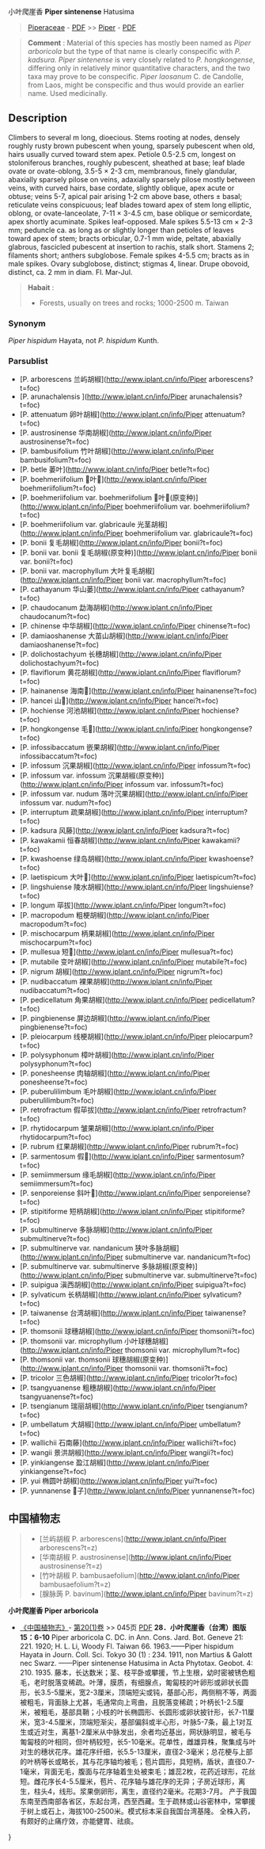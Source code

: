 小叶爬崖香 **Piper sintenense** Hatusima

> [Piperaceae](http://www.iplant.cn/info/Piperaceae?t=foc) - [PDF](http://www.iplant.cn/foc/pdf/Piperaceae.pdf) >> [Piper](http://www.iplant.cn/info/Piper?t=foc) - [PDF](http://www.iplant.cn/foc/pdf/Piper.pdf)

> **Comment** : 
> Material of this species has mostly been named as *Piper arboricola* but the type of that name is clearly conspecific with *P. kadsura. Piper sintenense* is very closely related to *P. hongkongense*, differing only in relatively minor quantitative characters, and the two taxa may prove to be conspecific. *Piper laosanum* C. de Candolle, from Laos, might be conspecific and thus would provide an earlier name.
> Used medicinally.

## Description

Climbers to several m long, dioecious. Stems rooting at nodes, densely roughly rusty brown pubescent when young, sparsely pubescent when old, hairs usually curved toward stem apex. Petiole 0.5-2.5 cm, longest on stoloniferous branches, roughly pubescent, sheathed at base; leaf blade ovate or ovate-oblong, 3.5-5 ×  2-3 cm, membranous, finely glandular, abaxially sparsely pilose on veins, adaxially sparsely pilose mostly between veins, with curved hairs, base cordate, slightly oblique, apex acute or obtuse; veins 5-7, apical pair arising 1-2 cm above base, others ±  basal; reticulate veins conspicuous; leaf blades toward apex of stem long elliptic, oblong, or ovate-lanceolate, 7-11 ×  3-4.5 cm, base oblique or semicordate, apex shortly acuminate. Spikes leaf-opposed. Male spikes 5.5-13 cm ×  2-3 mm; peduncle ca. as long as or slightly longer than petioles of leaves toward apex of stem; bracts orbicular, 0.7-1 mm wide, peltate, abaxially glabrous, fascicled pubescent at insertion to rachis, stalk short. Stamens 2; filaments short; anthers subglobose. Female spikes 4-5.5 cm; bracts as in male spikes. Ovary subglobose, distinct; stigmas 4, linear. Drupe obovoid, distinct, ca. 2 mm in diam. Fl. Mar-Jul.

> **Habait** : 
>*  Forests, usually on trees and rocks; 1000-2500 m. Taiwan

### Synonym
*Piper hispidum* Hayata, not *P. hispidum* Kunth.

### Parsublist

* [P.  arborescens  兰屿胡椒](http://www.iplant.cn/info/Piper arborescens?t=foc)
* [P.  arunachalensis  ](http://www.iplant.cn/info/Piper arunachalensis?t=foc)
* [P.  attenuatum  卵叶胡椒](http://www.iplant.cn/info/Piper attenuatum?t=foc)
* [P.  austrosinense  华南胡椒](http://www.iplant.cn/info/Piper austrosinense?t=foc)
* [P.  bambusifolium  竹叶胡椒](http://www.iplant.cn/info/Piper bambusifolium?t=foc)
* [P.  betle  蒌叶](http://www.iplant.cn/info/Piper betle?t=foc)
* [P.  boehmeriifolium  叶](http://www.iplant.cn/info/Piper boehmeriifolium?t=foc)
* [P.  boehmeriifolium var. boehmeriifolium  叶(原变种)](http://www.iplant.cn/info/Piper boehmeriifolium var. boehmeriifolium?t=foc)
* [P.  boehmeriifolium var. glabricaule  光茎胡椒](http://www.iplant.cn/info/Piper boehmeriifolium var. glabricaule?t=foc)
* [P.  bonii  复毛胡椒](http://www.iplant.cn/info/Piper bonii?t=foc)
* [P.  bonii var. bonii  复毛胡椒(原变种)](http://www.iplant.cn/info/Piper bonii var. bonii?t=foc)
* [P.  bonii var. macrophyllum  大叶复毛胡椒](http://www.iplant.cn/info/Piper bonii var. macrophyllum?t=foc)
* [P.  cathayanum  华山蒌](http://www.iplant.cn/info/Piper cathayanum?t=foc)
* [P.  chaudocanum  勐海胡椒](http://www.iplant.cn/info/Piper chaudocanum?t=foc)
* [P.  chinense  中华胡椒](http://www.iplant.cn/info/Piper chinense?t=foc)
* [P.  damiaoshanense  大苗山胡椒](http://www.iplant.cn/info/Piper damiaoshanense?t=foc)
* [P.  dolichostachyum  长穗胡椒](http://www.iplant.cn/info/Piper dolichostachyum?t=foc)
* [P.  flaviflorum  黄花胡椒](http://www.iplant.cn/info/Piper flaviflorum?t=foc)
* [P.  hainanense  海南](http://www.iplant.cn/info/Piper hainanense?t=foc)
* [P.  hancei  山](http://www.iplant.cn/info/Piper hancei?t=foc)
* [P.  hochiense  河池胡椒](http://www.iplant.cn/info/Piper hochiense?t=foc)
* [P.  hongkongense  毛](http://www.iplant.cn/info/Piper hongkongense?t=foc)
* [P.  infossibaccatum  嵌果胡椒](http://www.iplant.cn/info/Piper infossibaccatum?t=foc)
* [P.  infossum  沉果胡椒](http://www.iplant.cn/info/Piper infossum?t=foc)
* [P.  infossum var. infossum  沉果胡椒(原变种)](http://www.iplant.cn/info/Piper infossum var. infossum?t=foc)
* [P.  infossum var. nudum  落叶沉果胡椒](http://www.iplant.cn/info/Piper infossum var. nudum?t=foc)
* [P.  interruptum  疏果胡椒](http://www.iplant.cn/info/Piper interruptum?t=foc)
* [P.  kadsura  风藤](http://www.iplant.cn/info/Piper kadsura?t=foc)
* [P.  kawakamii  恒春胡椒](http://www.iplant.cn/info/Piper kawakamii?t=foc)
* [P.  kwashoense  绿岛胡椒](http://www.iplant.cn/info/Piper kwashoense?t=foc)
* [P.  laetispicum  大叶](http://www.iplant.cn/info/Piper laetispicum?t=foc)
* [P.  lingshuiense  陵水胡椒](http://www.iplant.cn/info/Piper lingshuiense?t=foc)
* [P.  longum  荜拔](http://www.iplant.cn/info/Piper longum?t=foc)
* [P.  macropodum  粗梗胡椒](http://www.iplant.cn/info/Piper macropodum?t=foc)
* [P.  mischocarpum  柄果胡椒](http://www.iplant.cn/info/Piper mischocarpum?t=foc)
* [P.  mullesua  短](http://www.iplant.cn/info/Piper mullesua?t=foc)
* [P.  mutabile  变叶胡椒](http://www.iplant.cn/info/Piper mutabile?t=foc)
* [P.  nigrum  胡椒](http://www.iplant.cn/info/Piper nigrum?t=foc)
* [P.  nudibaccatum  裸果胡椒](http://www.iplant.cn/info/Piper nudibaccatum?t=foc)
* [P.  pedicellatum  角果胡椒](http://www.iplant.cn/info/Piper pedicellatum?t=foc)
* [P.  pingbienense  屏边胡椒](http://www.iplant.cn/info/Piper pingbienense?t=foc)
* [P.  pleiocarpum  线梗胡椒](http://www.iplant.cn/info/Piper pleiocarpum?t=foc)
* [P.  polysyphonum  樟叶胡椒](http://www.iplant.cn/info/Piper polysyphonum?t=foc)
* [P.  ponesheense  肉轴胡椒](http://www.iplant.cn/info/Piper ponesheense?t=foc)
* [P.  puberulilimbum  毛叶胡椒](http://www.iplant.cn/info/Piper puberulilimbum?t=foc)
* [P.  retrofractum  假荜拔](http://www.iplant.cn/info/Piper retrofractum?t=foc)
* [P.  rhytidocarpum  皱果胡椒](http://www.iplant.cn/info/Piper rhytidocarpum?t=foc)
* [P.  rubrum  红果胡椒](http://www.iplant.cn/info/Piper rubrum?t=foc)
* [P.  sarmentosum  假](http://www.iplant.cn/info/Piper sarmentosum?t=foc)
* [P.  semiimmersum  缘毛胡椒](http://www.iplant.cn/info/Piper semiimmersum?t=foc)
* [P.  senporeiense  斜叶](http://www.iplant.cn/info/Piper senporeiense?t=foc)
* [P.  stipitiforme  短柄胡椒](http://www.iplant.cn/info/Piper stipitiforme?t=foc)
* [P.  submultinerve  多脉胡椒](http://www.iplant.cn/info/Piper submultinerve?t=foc)
* [P.  submultinerve var. nandanicum  狭叶多脉胡椒](http://www.iplant.cn/info/Piper submultinerve var. nandanicum?t=foc)
* [P.  submultinerve var. submultinerve  多脉胡椒(原变种)](http://www.iplant.cn/info/Piper submultinerve var. submultinerve?t=foc)
* [P.  suipigua  滇西胡椒](http://www.iplant.cn/info/Piper suipigua?t=foc)
* [P.  sylvaticum  长柄胡椒](http://www.iplant.cn/info/Piper sylvaticum?t=foc)
* [P.  taiwanense  台湾胡椒](http://www.iplant.cn/info/Piper taiwanense?t=foc)
* [P.  thomsonii  球穗胡椒](http://www.iplant.cn/info/Piper thomsonii?t=foc)
* [P.  thomsonii var. microphyllum  小叶球穗胡椒](http://www.iplant.cn/info/Piper thomsonii var. microphyllum?t=foc)
* [P.  thomsonii var. thomsonii  球穗胡椒(原变种)](http://www.iplant.cn/info/Piper thomsonii var. thomsonii?t=foc)
* [P.  tricolor  三色胡椒](http://www.iplant.cn/info/Piper tricolor?t=foc)
* [P.  tsangyuanense  粗穗胡椒](http://www.iplant.cn/info/Piper tsangyuanense?t=foc)
* [P.  tsengianum  瑞丽胡椒](http://www.iplant.cn/info/Piper tsengianum?t=foc)
* [P.  umbellatum  大胡椒](http://www.iplant.cn/info/Piper umbellatum?t=foc)
* [P.  wallichii  石南藤](http://www.iplant.cn/info/Piper wallichii?t=foc)
* [P.  wangii  景洪胡椒](http://www.iplant.cn/info/Piper wangii?t=foc)
* [P.  yinkiangense  盈江胡椒](http://www.iplant.cn/info/Piper yinkiangense?t=foc)
* [P.  yui  椭圆叶胡椒](http://www.iplant.cn/info/Piper yui?t=foc)
* [P.  yunnanense  子](http://www.iplant.cn/info/Piper yunnanense?t=foc)

## 中国植物志

> * [兰屿胡椒  P.  arborescens](http://www.iplant.cn/info/Piper arborescens?t=z)
> * [华南胡椒  P.  austrosinense](http://www.iplant.cn/info/Piper austrosinense?t=z)
> * [竹叶胡椒  P.  bambusaefolium](http://www.iplant.cn/info/Piper bambusaefolium?t=z)
> * [腺脉蒟  P.  bavinum](http://www.iplant.cn/info/Piper bavinum?t=z)

**小叶爬崖香 Piper arboricola**

* [《中国植物志》](http://www.iplant.cn/frps)- [第20(1)卷](http://www.iplant.cn/frps/vol/20(1)) >> 045页 [PDF](http://www.iplant.cn/frps/pdf/20(1)/045a.PDF)
**28．小叶爬崖香（台湾）图版15：6-10**
Piper arboricola C. DC. in Ann. Cons. Jard. Bot. Geneve 21: 221. 1920; H. L. Li, Woody Fl. Taiwan 66. 1963.——Piper hispidum Hayata in Journ. Coll. Sci. Tokyo 30 (1) : 234. 1911, non Martius & Galott nec Swarz. ——Piper sintenense Hatusima in Acta Phytotax. Geobot. 4: 210. 1935.
藤本，长达数米；茎、枝平卧或攀援，节上生根，幼时密被锈色粗毛，老时脱落变稀疏。叶薄，膜质，有细腺点，匍匐枝的叶卵形或卵状长圆形，长3.5-5厘米，宽2-3厘米，顶端短尖或钝，基部心形，两侧稍不等，两面被粗毛，背面脉上尤甚，毛通常向上弯曲，且脱落变稀疏；叶柄长1-2.5厘米，被粗毛，基部具鞘；小枝的叶长椭圆形、长圆形或卵状披针形，长7-11厘米，宽3-4.5厘米，顶端短渐尖，基部偏斜或半心形，叶脉5-7条，最上1对互生或近对生，离基1-2厘米从中脉发出，余者均近基出，网状脉明显，被毛与匍匐枝的叶相同，但叶柄较短，长5-10毫米。花单性，雌雄异株，聚集成与叶对生的穗状花序。雄花序纤细，长5.5-13厘米，直径2-3毫米；总花梗与上部的叶柄等长或略长，其与花序轴均被毛；苞片圆形，具短柄，盾状，直径0.7-1毫米，背面无毛，腹面与花序轴着生处被束毛；雄蕊2枚，花药近球形，花丝短。雌花序长4-5.5厘米，苞片、花序轴与雄花序的无异；子房近球形，离生，柱头4，线形。浆果倒卵形，离生，直径约2毫米。花期3-7月。
产于我国东南至西南部各省区，东起台湾，西至西藏。生于疏林或山谷密林中，常攀援于树上或石上，海拔100-2500米。模式标本采自我国台湾基隆。
全株入药，有颇好的止痛疗效，亦能健胃、祛痰。

}